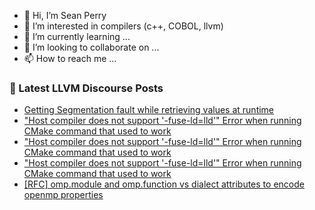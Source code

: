 - 👋 Hi, I’m Sean Perry
- 👀 I’m interested in compilers (c++, COBOL, llvm)
- 🌱 I’m currently learning ...
- 💞️ I’m looking to collaborate on ...
- 📫 How to reach me ...

<!---
s66perry/s66perry is a ✨ special ✨ repository because its `README.md` (this file) appears on your GitHub profile.
You can click the Preview link to take a look at your changes.
--->
### 📕 Latest LLVM Discourse Posts

<!-- DISCOURSE-LLVM:START -->
- [Getting Segmentation fault while retrieving values at runtime](https://discourse.llvm.org/t/getting-segmentation-fault-while-retrieving-values-at-runtime/67516?page=2#post_39)
- [&quot;Host compiler does not support &#39;-fuse-ld=lld&#39;&quot; Error when running CMake command that used to work](https://discourse.llvm.org/t/host-compiler-does-not-support-fuse-ld-lld-error-when-running-cmake-command-that-used-to-work/68008#post_3)
- [&quot;Host compiler does not support &#39;-fuse-ld=lld&#39;&quot; Error when running CMake command that used to work](https://discourse.llvm.org/t/host-compiler-does-not-support-fuse-ld-lld-error-when-running-cmake-command-that-used-to-work/68008#post_2)
- [&quot;Host compiler does not support &#39;-fuse-ld=lld&#39;&quot; Error when running CMake command that used to work](https://discourse.llvm.org/t/host-compiler-does-not-support-fuse-ld-lld-error-when-running-cmake-command-that-used-to-work/68008#post_1)
- [[RFC] omp.module and omp.function vs dialect attributes to encode openmp properties](https://discourse.llvm.org/t/rfc-omp-module-and-omp-function-vs-dialect-attributes-to-encode-openmp-properties/67998#post_14)
<!-- DISCOURSE-LLVM:END -->
